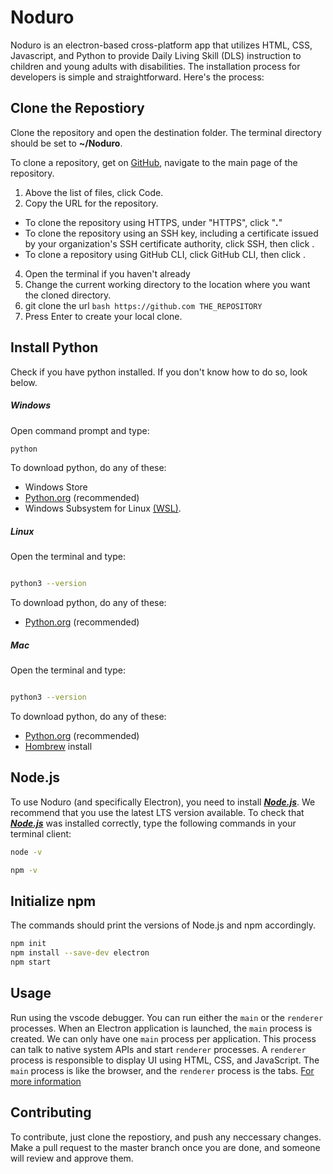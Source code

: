 # Noduro

Noduro is an electron-based cross-platform app that utilizes HTML, CSS, Javascript, and Python to provide Daily Living Skill (DLS) instruction to children and young adults with disabilities. The installation process for developers is simple and straightforward. Here's  the process:

## Clone the Repostiory

Clone the repository and open the destination folder. The terminal directory should be set to __~/Noduro__.

To clone a repository, get on [GitHub](github.com), navigate to the main page of the repository.

1. Above the list of files, click  Code.
2. Copy the URL for the repository.

* To clone the repository using HTTPS, under "HTTPS", click  "__*.*__"
* To clone the repository using an SSH key, including a certificate issued by your organization's SSH certificate authority, click SSH, then click .
* To clone a repository using GitHub CLI, click GitHub CLI, then click .

4. Open the terminal if you haven't already
5. Change the current working directory to the location where you want the cloned directory.
6. git clone the url ```bash https://github.com THE_REPOSITORY```
7. Press Enter to create your local clone.

## Install Python

Check if you have python installed. If you don't know how to do so, look below.

##### Windows

Open command prompt and type:

```bash
python
```

To download python, do any of these:

* Windows Store
* [Python.org](https://www.python.org/downloads/) (recommended)
* Windows Subsystem for Linux [(WSL)](https://docs.microsoft.com/en-us/windows/wsl/install-win10).  

##### Linux

Open the terminal and type:

```bash

python3 --version
```

To download python, do any of these:

* [Python.org](https://www.python.org/downloads/) (recommended)

##### Mac

Open the terminal and type:

```bash

python3 --version
```

To download python, do any of these:

* [Python.org](https://www.python.org/downloads/) (recommended)
* [Hombrew](https://brew.sh/) install

## Node.js

To use Noduro (and specifically Electron), you need to install [__*Node.js*__](https://nodejs.org/en/download). We recommend that you use the latest LTS version available. To check that [__*Node.js*__](https://nodejs.org/en/download) was installed correctly, type the following commands in your terminal client:

```bash
node -v

npm -v
```

## Initialize npm

The commands should print the versions of Node.js and npm accordingly.

```bash
npm init
npm install --save-dev electron
npm start
```

## Usage

Run using the vscode debugger. You can run either the ```main``` or the ```renderer``` processes. When an Electron application is launched, the ```main``` process is created. We can only have one ```main``` process per application. This process can talk to native system APIs and start  ```renderer``` processes. A  ```renderer``` process is responsible to display UI using HTML, CSS, and JavaScript. The ```main``` process is like the browser, and the  ```renderer``` process is the tabs. [For more information](https://medium.com/jspoint/a-beginners-guide-to-creating-desktop-applications-using-electron-824da5665047)

## Contributing

To contribute, just clone the repostiory, and push any neccessary changes. Make a pull request to the master branch once you are done, and someone will review and approve them.
<!-- 
## License

[MIT](https://choosealicense.com/licenses/mit/) -->